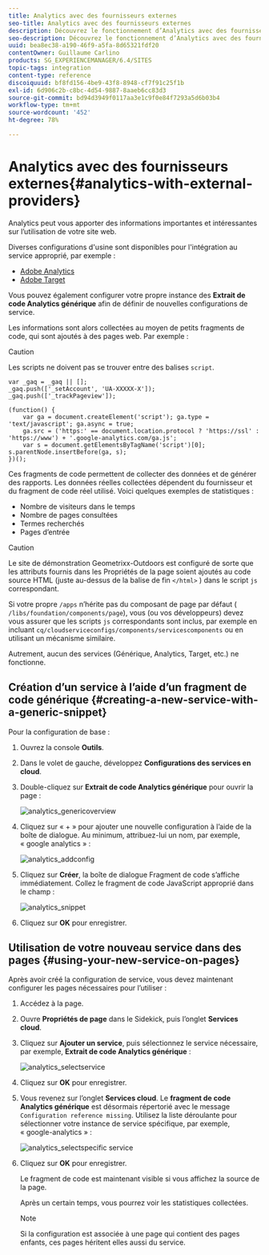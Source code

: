 ```yaml
---
title: Analytics avec des fournisseurs externes
seo-title: Analytics avec des fournisseurs externes
description: Découvrez le fonctionnement d’Analytics avec des fournisseurs externes.
seo-description: Découvrez le fonctionnement d’Analytics avec des fournisseurs externes.
uuid: bea8ec38-a190-46f9-a5fa-8d65321fdf20
contentOwner: Guillaume Carlino
products: SG_EXPERIENCEMANAGER/6.4/SITES
topic-tags: integration
content-type: reference
discoiquuid: bf8fd156-4be9-43f8-8948-cf7f91c25f1b
exl-id: 6d906c2b-c8bc-4d54-9887-8aaeb6cc83d3
source-git-commit: bd94d3949f0117aa3e1c9f0e84f7293a5d6b03b4
workflow-type: tm+mt
source-wordcount: '452'
ht-degree: 78%

---
```


# Analytics avec des fournisseurs externes{#analytics-with-external-providers}

Analytics peut vous apporter des informations importantes et intéressantes sur l’utilisation de votre site web.

Diverses configurations d&#39;usine sont disponibles pour l&#39;intégration au service approprié, par exemple :

* [Adobe Analytics](/help/sites-administering/adobeanalytics.md)
* [Adobe Target](/help/sites-administering/target.md)

Vous pouvez également configurer votre propre instance des **Extrait de code Analytics générique** afin de définir de nouvelles configurations de service.

Les informations sont alors collectées au moyen de petits fragments de code, qui sont ajoutés à des pages web. Par exemple :

>[!CAUTION]
>
>Les scripts ne doivent pas se trouver entre des balises `script`.

```
var _gaq = _gaq || [];
_gaq.push(['_setAccount', 'UA-XXXXX-X']);
_gaq.push(['_trackPageview']);

(function() {
    var ga = document.createElement('script'); ga.type = 'text/javascript'; ga.async = true;
    ga.src = ('https:' == document.location.protocol ? 'https://ssl' : 'https://www') + '.google-analytics.com/ga.js';
    var s = document.getElementsByTagName('script')[0]; s.parentNode.insertBefore(ga, s);
})();
```

Ces fragments de code permettent de collecter des données et de générer des rapports. Les données réelles collectées dépendent du fournisseur et du fragment de code réel utilisé. Voici quelques exemples de statistiques :

* Nombre de visiteurs dans le temps
* Nombre de pages consultées
* Termes recherchés
* Pages d’entrée

>[!CAUTION]
>
>Le site de démonstration Geometrixx-Outdoors est configuré de sorte que les attributs fournis dans les Propriétés de la page soient ajoutés au code source HTML (juste au-dessus de la balise de fin `</html>` ) dans le script `js` correspondant.
>
>
>Si votre propre `/apps` n’hérite pas du composant de page par défaut ( `/libs/foundation/components/page`), vous (ou vos développeurs) devez vous assurer que les scripts `js` correspondants sont inclus, par exemple en incluant `cq/cloudserviceconfigs/components/servicescomponents` ou en utilisant un mécanisme similaire.
>
>
>Autrement, aucun des services (Générique, Analytics, Target, etc.) ne fonctionne.

## Création d’un service à l’aide d’un fragment de code générique {#creating-a-new-service-with-a-generic-snippet}

Pour la configuration de base :

1. Ouvrez la console **Outils**.

1. Dans le volet de gauche, développez **Configurations des services en cloud**.

1. Double-cliquez sur **Extrait de code Analytics générique** pour ouvrir la page :

   ![analytics_genericoverview](assets/analytics_genericoverview.png)

1. Cliquez sur « + » pour ajouter une nouvelle configuration à l’aide de la boîte de dialogue. Au minimum, attribuez-lui un nom, par exemple, « google analytics » :

   ![analytics_addconfig](assets/analytics_addconfig.png)

1. Cliquez sur **Créer**, la boîte de dialogue Fragment de code s’affiche immédiatement. Collez le fragment de code JavaScript approprié dans le champ :

   ![analytics_snippet](assets/analytics_snippet.png)

1. Cliquez sur **OK** pour enregistrer.

## Utilisation de votre nouveau service dans des pages {#using-your-new-service-on-pages}

Après avoir créé la configuration de service, vous devez maintenant configurer les pages nécessaires pour l’utiliser :

1. Accédez à la page.

1. Ouvre **Propriétés de page** dans le Sidekick, puis l’onglet **Services cloud**.

1. Cliquez sur **Ajouter un service**, puis sélectionnez le service nécessaire, par exemple, **Extrait de code Analytics générique** :

   ![analytics_selectservice](assets/analytics_selectservice.png)

1. Cliquez sur **OK** pour enregistrer.

1. Vous revenez sur l’onglet **Services cloud**. Le **fragment de code Analytics générique** est désormais répertorié avec le message `Configuration reference missing`. Utilisez la liste déroulante pour sélectionner votre instance de service spécifique, par exemple, « google-analytics » :

   ![analytics_selectspecific service](assets/analytics_selectspecificservice.png)

1. Cliquez sur **OK** pour enregistrer.

   Le fragment de code est maintenant visible si vous affichez la source de la page.

   Après un certain temps, vous pourrez voir les statistiques collectées.

   >[!NOTE]
   >
   >Si la configuration est associée à une page qui contient des pages enfants, ces pages héritent elles aussi du service.
